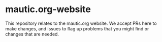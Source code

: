 # mautic.org-website
This repository relates to the mautic.org website. We accept PRs here to make changes, and issues to flag up problems that you might find or changes that are needed.
